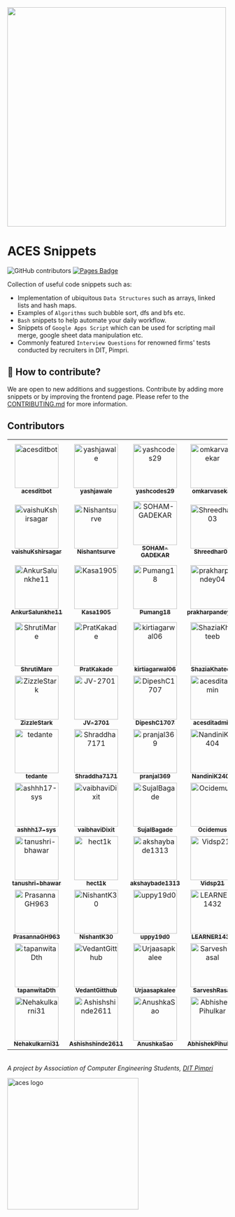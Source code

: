 <img src="static/logo.png" width=500>

# ACES Snippets

![GitHub contributors](https://img.shields.io/github/contributors/acesdit/snippets)
[![Pages Badge](https://img.shields.io/badge/View%20Website-aces.github.io/snippets-8A2BE2)](https://acesdit.github.io/snippets/)

Collection of useful code snippets such as:
- Implementation of ubiquitous ```Data Structures``` such as arrays, linked lists and hash maps.
- Examples of ```Algorithms``` such bubble sort, dfs and bfs etc.
- ```Bash``` snippets to help automate your daily workflow.
- Snippets of ```Google Apps Script``` which can be used for scripting mail merge, google sheet data manipulation etc.
- Commonly featured ```Interview Questions``` for renowned firms' tests conducted by recruiters in DIT, Pimpri.


## 🙋 How to contribute?

We are open to new additions and suggestions. Contribute by adding more snippets or by improving the frontend page. Please refer to the [CONTRIBUTING.md](CONTRIBUTING.md) for more information.

## Contributors

<!-- readme: collaborators,contributors -start -->
<table>
<tr>
    <td align="center">
        <a href="https://github.com/acesditbot">
            <img src="https://avatars.githubusercontent.com/u/147253511?v=4" width="100;" alt="acesditbot"/>
            <br />
            <sub><b>acesditbot</b></sub>
        </a>
    </td>
    <td align="center">
        <a href="https://github.com/yashjawale">
            <img src="https://avatars.githubusercontent.com/u/63059729?v=4" width="100;" alt="yashjawale"/>
            <br />
            <sub><b>yashjawale</b></sub>
        </a>
    </td>
    <td align="center">
        <a href="https://github.com/yashcodes29">
            <img src="https://avatars.githubusercontent.com/u/155977149?v=4" width="100;" alt="yashcodes29"/>
            <br />
            <sub><b>yashcodes29</b></sub>
        </a>
    </td>
    <td align="center">
        <a href="https://github.com/omkarvasekar">
            <img src="https://avatars.githubusercontent.com/u/125749197?v=4" width="100;" alt="omkarvasekar"/>
            <br />
            <sub><b>omkarvasekar</b></sub>
        </a>
    </td>
    <td align="center">
        <a href="https://github.com/sahil-s-246">
            <img src="https://avatars.githubusercontent.com/u/97866494?v=4" width="100;" alt="sahil-s-246"/>
            <br />
            <sub><b>sahil-s-246</b></sub>
        </a>
    </td>
    <td align="center">
        <a href="https://github.com/Atharva-Morankar-09">
            <img src="https://avatars.githubusercontent.com/u/90545519?v=4" width="100;" alt="Atharva-Morankar-09"/>
            <br />
            <sub><b>Atharva-Morankar-09</b></sub>
        </a>
    </td></tr>
<tr>
    <td align="center">
        <a href="https://github.com/vaishuKshirsagar">
            <img src="https://avatars.githubusercontent.com/u/88662275?v=4" width="100;" alt="vaishuKshirsagar"/>
            <br />
            <sub><b>vaishuKshirsagar</b></sub>
        </a>
    </td>
    <td align="center">
        <a href="https://github.com/Nishantsurve">
            <img src="https://avatars.githubusercontent.com/u/104264099?v=4" width="100;" alt="Nishantsurve"/>
            <br />
            <sub><b>Nishantsurve</b></sub>
        </a>
    </td>
    <td align="center">
        <a href="https://github.com/SOHAM-GADEKAR">
            <img src="https://avatars.githubusercontent.com/u/178985550?v=4" width="100;" alt="SOHAM-GADEKAR"/>
            <br />
            <sub><b>SOHAM-GADEKAR</b></sub>
        </a>
    </td>
    <td align="center">
        <a href="https://github.com/Shreedhar03">
            <img src="https://avatars.githubusercontent.com/u/114936376?v=4" width="100;" alt="Shreedhar03"/>
            <br />
            <sub><b>Shreedhar03</b></sub>
        </a>
    </td>
    <td align="center">
        <a href="https://github.com/atharvaparab9160">
            <img src="https://avatars.githubusercontent.com/u/116532157?v=4" width="100;" alt="atharvaparab9160"/>
            <br />
            <sub><b>atharvaparab9160</b></sub>
        </a>
    </td>
    <td align="center">
        <a href="https://github.com/ivahbavi">
            <img src="https://avatars.githubusercontent.com/u/143157340?v=4" width="100;" alt="ivahbavi"/>
            <br />
            <sub><b>ivahbavi</b></sub>
        </a>
    </td></tr>
<tr>
    <td align="center">
        <a href="https://github.com/AnkurSalunkhe11">
            <img src="https://avatars.githubusercontent.com/u/110984132?v=4" width="100;" alt="AnkurSalunkhe11"/>
            <br />
            <sub><b>AnkurSalunkhe11</b></sub>
        </a>
    </td>
    <td align="center">
        <a href="https://github.com/Kasa1905">
            <img src="https://avatars.githubusercontent.com/u/171919383?v=4" width="100;" alt="Kasa1905"/>
            <br />
            <sub><b>Kasa1905</b></sub>
        </a>
    </td>
    <td align="center">
        <a href="https://github.com/Pumang18">
            <img src="https://avatars.githubusercontent.com/u/112180951?v=4" width="100;" alt="Pumang18"/>
            <br />
            <sub><b>Pumang18</b></sub>
        </a>
    </td>
    <td align="center">
        <a href="https://github.com/prakharpandey04">
            <img src="https://avatars.githubusercontent.com/u/95423165?v=4" width="100;" alt="prakharpandey04"/>
            <br />
            <sub><b>prakharpandey04</b></sub>
        </a>
    </td>
    <td align="center">
        <a href="https://github.com/Tejas-Santosh-Nalawade">
            <img src="https://avatars.githubusercontent.com/u/89332752?v=4" width="100;" alt="Tejas-Santosh-Nalawade"/>
            <br />
            <sub><b>Tejas-Santosh-Nalawade</b></sub>
        </a>
    </td>
    <td align="center">
        <a href="https://github.com/anishashinde2507">
            <img src="https://avatars.githubusercontent.com/u/124612206?v=4" width="100;" alt="anishashinde2507"/>
            <br />
            <sub><b>anishashinde2507</b></sub>
        </a>
    </td></tr>
<tr>
    <td align="center">
        <a href="https://github.com/ShrutiMare">
            <img src="https://avatars.githubusercontent.com/u/134821909?v=4" width="100;" alt="ShrutiMare"/>
            <br />
            <sub><b>ShrutiMare</b></sub>
        </a>
    </td>
    <td align="center">
        <a href="https://github.com/PratKakade">
            <img src="https://avatars.githubusercontent.com/u/101464490?v=4" width="100;" alt="PratKakade"/>
            <br />
            <sub><b>PratKakade</b></sub>
        </a>
    </td>
    <td align="center">
        <a href="https://github.com/kirtiagarwal06">
            <img src="https://avatars.githubusercontent.com/u/131999976?v=4" width="100;" alt="kirtiagarwal06"/>
            <br />
            <sub><b>kirtiagarwal06</b></sub>
        </a>
    </td>
    <td align="center">
        <a href="https://github.com/ShaziaKhateeb">
            <img src="https://avatars.githubusercontent.com/u/147310301?v=4" width="100;" alt="ShaziaKhateeb"/>
            <br />
            <sub><b>ShaziaKhateeb</b></sub>
        </a>
    </td>
    <td align="center">
        <a href="https://github.com/tanvibaviskar">
            <img src="https://avatars.githubusercontent.com/u/145899846?v=4" width="100;" alt="tanvibaviskar"/>
            <br />
            <sub><b>tanvibaviskar</b></sub>
        </a>
    </td>
    <td align="center">
        <a href="https://github.com/nikhil730">
            <img src="https://avatars.githubusercontent.com/u/79016958?v=4" width="100;" alt="nikhil730"/>
            <br />
            <sub><b>nikhil730</b></sub>
        </a>
    </td></tr>
<tr>
    <td align="center">
        <a href="https://github.com/ZizzleStark">
            <img src="https://avatars.githubusercontent.com/u/111041456?v=4" width="100;" alt="ZizzleStark"/>
            <br />
            <sub><b>ZizzleStark</b></sub>
        </a>
    </td>
    <td align="center">
        <a href="https://github.com/JV-2701">
            <img src="https://avatars.githubusercontent.com/u/120125232?v=4" width="100;" alt="JV-2701"/>
            <br />
            <sub><b>JV-2701</b></sub>
        </a>
    </td>
    <td align="center">
        <a href="https://github.com/DipeshC1707">
            <img src="https://avatars.githubusercontent.com/u/112754484?v=4" width="100;" alt="DipeshC1707"/>
            <br />
            <sub><b>DipeshC1707</b></sub>
        </a>
    </td>
    <td align="center">
        <a href="https://github.com/acesditadmin">
            <img src="https://avatars.githubusercontent.com/u/90958832?v=4" width="100;" alt="acesditadmin"/>
            <br />
            <sub><b>acesditadmin</b></sub>
        </a>
    </td>
    <td align="center">
        <a href="https://github.com/sejalnarkhede">
            <img src="https://avatars.githubusercontent.com/u/179904553?v=4" width="100;" alt="sejalnarkhede"/>
            <br />
            <sub><b>sejalnarkhede</b></sub>
        </a>
    </td>
    <td align="center">
        <a href="https://github.com/infinityshru27">
            <img src="https://avatars.githubusercontent.com/u/176791623?v=4" width="100;" alt="infinityshru27"/>
            <br />
            <sub><b>infinityshru27</b></sub>
        </a>
    </td></tr>
<tr>
    <td align="center">
        <a href="https://github.com/tedante">
            <img src="https://avatars.githubusercontent.com/u/23611745?v=4" width="100;" alt="tedante"/>
            <br />
            <sub><b>tedante</b></sub>
        </a>
    </td>
    <td align="center">
        <a href="https://github.com/Shraddha7171">
            <img src="https://avatars.githubusercontent.com/u/179723810?v=4" width="100;" alt="Shraddha7171"/>
            <br />
            <sub><b>Shraddha7171</b></sub>
        </a>
    </td>
    <td align="center">
        <a href="https://github.com/pranjal369">
            <img src="https://avatars.githubusercontent.com/u/78440907?v=4" width="100;" alt="pranjal369"/>
            <br />
            <sub><b>pranjal369</b></sub>
        </a>
    </td>
    <td align="center">
        <a href="https://github.com/NandiniK2404">
            <img src="https://avatars.githubusercontent.com/u/180621338?v=4" width="100;" alt="NandiniK2404"/>
            <br />
            <sub><b>NandiniK2404</b></sub>
        </a>
    </td>
    <td align="center">
        <a href="https://github.com/Vardhaman619">
            <img src="https://avatars.githubusercontent.com/u/97441447?v=4" width="100;" alt="Vardhaman619"/>
            <br />
            <sub><b>Vardhaman619</b></sub>
        </a>
    </td>
    <td align="center">
        <a href="https://github.com/Ashwini-955">
            <img src="https://avatars.githubusercontent.com/u/158430651?v=4" width="100;" alt="Ashwini-955"/>
            <br />
            <sub><b>Ashwini-955</b></sub>
        </a>
    </td></tr>
<tr>
    <td align="center">
        <a href="https://github.com/ashhh17-sys">
            <img src="https://avatars.githubusercontent.com/u/179872041?v=4" width="100;" alt="ashhh17-sys"/>
            <br />
            <sub><b>ashhh17-sys</b></sub>
        </a>
    </td>
    <td align="center">
        <a href="https://github.com/vaibhaviDixit">
            <img src="https://avatars.githubusercontent.com/u/88642745?v=4" width="100;" alt="vaibhaviDixit"/>
            <br />
            <sub><b>vaibhaviDixit</b></sub>
        </a>
    </td>
    <td align="center">
        <a href="https://github.com/SujalBagade">
            <img src="https://avatars.githubusercontent.com/u/107856489?v=4" width="100;" alt="SujalBagade"/>
            <br />
            <sub><b>SujalBagade</b></sub>
        </a>
    </td>
    <td align="center">
        <a href="https://github.com/Ocidemus">
            <img src="https://avatars.githubusercontent.com/u/101312204?v=4" width="100;" alt="Ocidemus"/>
            <br />
            <sub><b>Ocidemus</b></sub>
        </a>
    </td>
    <td align="center">
        <a href="https://github.com/mrical">
            <img src="https://avatars.githubusercontent.com/u/60258119?v=4" width="100;" alt="mrical"/>
            <br />
            <sub><b>mrical</b></sub>
        </a>
    </td>
    <td align="center">
        <a href="https://github.com/Shubhamchavan15">
            <img src="https://avatars.githubusercontent.com/u/153620992?v=4" width="100;" alt="Shubhamchavan15"/>
            <br />
            <sub><b>Shubhamchavan15</b></sub>
        </a>
    </td></tr>
<tr>
    <td align="center">
        <a href="https://github.com/tanushri-bhawar">
            <img src="https://avatars.githubusercontent.com/u/180107188?v=4" width="100;" alt="tanushri-bhawar"/>
            <br />
            <sub><b>tanushri-bhawar</b></sub>
        </a>
    </td>
    <td align="center">
        <a href="https://github.com/hect1k">
            <img src="https://avatars.githubusercontent.com/u/70348851?v=4" width="100;" alt="hect1k"/>
            <br />
            <sub><b>hect1k</b></sub>
        </a>
    </td>
    <td align="center">
        <a href="https://github.com/akshaybade1313">
            <img src="https://avatars.githubusercontent.com/u/128242158?v=4" width="100;" alt="akshaybade1313"/>
            <br />
            <sub><b>akshaybade1313</b></sub>
        </a>
    </td>
    <td align="center">
        <a href="https://github.com/Vidsp21">
            <img src="https://avatars.githubusercontent.com/u/176646436?v=4" width="100;" alt="Vidsp21"/>
            <br />
            <sub><b>Vidsp21</b></sub>
        </a>
    </td>
    <td align="center">
        <a href="https://github.com/Soham-2">
            <img src="https://avatars.githubusercontent.com/u/180564342?v=4" width="100;" alt="Soham-2"/>
            <br />
            <sub><b>Soham-2</b></sub>
        </a>
    </td>
    <td align="center">
        <a href="https://github.com/rudra1ghosh">
            <img src="https://avatars.githubusercontent.com/u/134212273?v=4" width="100;" alt="rudra1ghosh"/>
            <br />
            <sub><b>rudra1ghosh</b></sub>
        </a>
    </td></tr>
<tr>
    <td align="center">
        <a href="https://github.com/PrasannaGH963">
            <img src="https://avatars.githubusercontent.com/u/118652559?v=4" width="100;" alt="PrasannaGH963"/>
            <br />
            <sub><b>PrasannaGH963</b></sub>
        </a>
    </td>
    <td align="center">
        <a href="https://github.com/NishantK30">
            <img src="https://avatars.githubusercontent.com/u/120248540?v=4" width="100;" alt="NishantK30"/>
            <br />
            <sub><b>NishantK30</b></sub>
        </a>
    </td>
    <td align="center">
        <a href="https://github.com/uppy19d0">
            <img src="https://avatars.githubusercontent.com/u/51054204?v=4" width="100;" alt="uppy19d0"/>
            <br />
            <sub><b>uppy19d0</b></sub>
        </a>
    </td>
    <td align="center">
        <a href="https://github.com/LEARNER1432">
            <img src="https://avatars.githubusercontent.com/u/145311546?v=4" width="100;" alt="LEARNER1432"/>
            <br />
            <sub><b>LEARNER1432</b></sub>
        </a>
    </td>
    <td align="center">
        <a href="https://github.com/AdityaPawar6174">
            <img src="https://avatars.githubusercontent.com/u/145215840?v=4" width="100;" alt="AdityaPawar6174"/>
            <br />
            <sub><b>AdityaPawar6174</b></sub>
        </a>
    </td>
    <td align="center">
        <a href="https://github.com/vedikaapathak">
            <img src="https://avatars.githubusercontent.com/u/179904666?v=4" width="100;" alt="vedikaapathak"/>
            <br />
            <sub><b>vedikaapathak</b></sub>
        </a>
    </td></tr>
<tr>
    <td align="center">
        <a href="https://github.com/tapanwitaDth">
            <img src="https://avatars.githubusercontent.com/u/182487253?v=4" width="100;" alt="tapanwitaDth"/>
            <br />
            <sub><b>tapanwitaDth</b></sub>
        </a>
    </td>
    <td align="center">
        <a href="https://github.com/VedantGitthub">
            <img src="https://avatars.githubusercontent.com/u/137814820?v=4" width="100;" alt="VedantGitthub"/>
            <br />
            <sub><b>VedantGitthub</b></sub>
        </a>
    </td>
    <td align="center">
        <a href="https://github.com/Urjaasapkalee">
            <img src="https://avatars.githubusercontent.com/u/180578513?v=4" width="100;" alt="Urjaasapkalee"/>
            <br />
            <sub><b>Urjaasapkalee</b></sub>
        </a>
    </td>
    <td align="center">
        <a href="https://github.com/SarveshRasal">
            <img src="https://avatars.githubusercontent.com/u/124485985?v=4" width="100;" alt="SarveshRasal"/>
            <br />
            <sub><b>SarveshRasal</b></sub>
        </a>
    </td>
    <td align="center">
        <a href="https://github.com/Prathmax45">
            <img src="https://avatars.githubusercontent.com/u/157029881?v=4" width="100;" alt="Prathmax45"/>
            <br />
            <sub><b>Prathmax45</b></sub>
        </a>
    </td>
    <td align="center">
        <a href="https://github.com/Prasadkandekar">
            <img src="https://avatars.githubusercontent.com/u/145256223?v=4" width="100;" alt="Prasadkandekar"/>
            <br />
            <sub><b>Prasadkandekar</b></sub>
        </a>
    </td></tr>
<tr>
    <td align="center">
        <a href="https://github.com/Nehakulkarni31">
            <img src="https://avatars.githubusercontent.com/u/180095538?v=4" width="100;" alt="Nehakulkarni31"/>
            <br />
            <sub><b>Nehakulkarni31</b></sub>
        </a>
    </td>
    <td align="center">
        <a href="https://github.com/Ashishshinde2611">
            <img src="https://avatars.githubusercontent.com/u/178256100?v=4" width="100;" alt="Ashishshinde2611"/>
            <br />
            <sub><b>Ashishshinde2611</b></sub>
        </a>
    </td>
    <td align="center">
        <a href="https://github.com/AnushkaSao">
            <img src="https://avatars.githubusercontent.com/u/141952829?v=4" width="100;" alt="AnushkaSao"/>
            <br />
            <sub><b>AnushkaSao</b></sub>
        </a>
    </td>
    <td align="center">
        <a href="https://github.com/AbhishekPihulkar">
            <img src="https://avatars.githubusercontent.com/u/179907359?v=4" width="100;" alt="AbhishekPihulkar"/>
            <br />
            <sub><b>AbhishekPihulkar</b></sub>
        </a>
    </td></tr>
</table>
<!-- readme: collaborators,contributors -end -->

\
_A project by Association of Computer Engineering Students, [DIT Pimpri](https://engg.dypvp.edu.in/)_

<img src="static/aces-badge.png" alt="aces logo" width="300">
